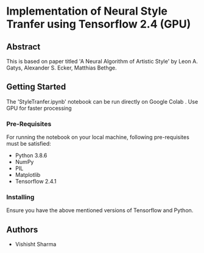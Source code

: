 
# Implementation of Neural Style Tranfer using Tensorflow 2.4 (GPU)
## Abstract
This is based on paper titled 'A Neural Algorithm of Artistic Style' by Leon A. Gatys, Alexander S. Ecker, Matthias Bethge.
## Getting Started
The 'StyleTranfer.ipynb' notebook can be run directly on Google Colab .
Use GPU for faster processing
 
### Pre-Requisites
For running the notebook on your local machine, following pre-requisites must be satisfied:
- Python 3.8.6
- NumPy
- PIL
- Matplotlib
- Tensorflow 2.4.1
### Installing
Ensure you have the above mentioned versions of Tensorflow and Python.

## Authors
* Vishisht Sharma
